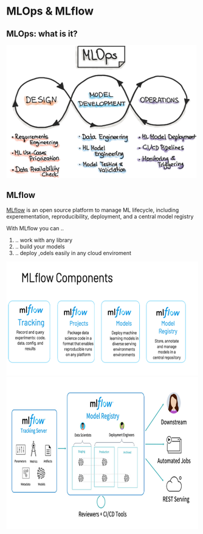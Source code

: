 # MLOps & MLflow

## MLOps: what is it?
<img src="https://github.com/LizaKurilo/Udemy-course-Machine-Learning-Deep-Learning-model-deployment/blob/main/Module%208.%20MlOps%20%26%20MLflow/assets/mlops-loop-en.jpg" width="500" height="350">

## MLflow
[MLflow](https://mlflow.org) is an open source platform to manage ML lifecycle, including experementation, reproducibility, deployment, and a central model registry 

With MLflow you can ..
  1. .. work with any library
  2. .. build your models
  3. .. deploy ,odels easily in any cloud enviroment
 
<img src="https://github.com/LizaKurilo/Udemy-course-Machine-Learning-Deep-Learning-model-deployment/blob/main/Module%208.%20MlOps%20%26%20MLflow/assets/mlflow-components2.png" width="700" height="300">
<img src="https://github.com/LizaKurilo/Udemy-course-Machine-Learning-Deep-Learning-model-deployment/blob/main/Module%208.%20MlOps%20%26%20MLflow/assets/mlfow.jpg" width="700" height="400">
